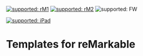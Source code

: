 [![supported: rM1](https://img.shields.io/badge/rM1-supported-green)](https://remarkable.com/store/remarkable)
[![supported: rM2](https://img.shields.io/badge/rM2-supported-green)](https://remarkable.com/store/remarkable-2)
![supported: FW](https://img.shields.io/badge/reMarkable-Compatible_with_FW_3.xx-green)

[![supported: iPad](https://img.shields.io/badge/iPad-supported-green)](https://www.apple.com/cz/ipad/)


# Templates for reMarkable

